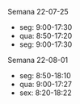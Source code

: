 Semana 22-07-25
- seg: 9:00-17:30
- qua: 8:50-17:20
- seg: 9:00-17:30


Semana 22-08-01
- seg: 8:50-18:10
- qua: 9:00-17:27
- sex: 8:20-18:22